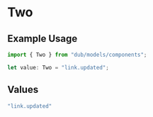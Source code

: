 # Two

## Example Usage

```typescript
import { Two } from "dub/models/components";

let value: Two = "link.updated";
```

## Values

```typescript
"link.updated"
```